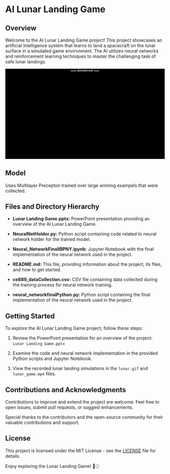 # AI Lunar Landing Game

## Overview

Welcome to the AI Lunar Landing Game project! This project showcases an artificial intelligence system that learns to land a spacecraft on the lunar surface in a simulated game environment. The AI utilizes neural networks and reinforcement learning techniques to master the challenging task of safe lunar landings.

![Alt text](lunar.gif)

## Model 
Uses Multilayer Precepton trained over large winning exampels that were collected.

## Files and Directory Hierarchy


- **Lunar Landing Game.pptx:** PowerPoint presentation providing an overview of the AI Lunar Landing Game.

- **NeuralNetHolder.py:** Python script containing code related to neural network holder for the trained model.

- **Neural_NetworkFinalIBPNY.ipynb:** Jupyter Notebook with the final implementation of the neural network used in the project.

- **README.md:** This file, providing information about the project, its files, and how to get started.

- **ce889_dataCollection.csv:** CSV file containing data collected during the training process for neural network training.

- **neural_networkfinalPython.py:** Python script containing the final implementation of the neural network used in the project.

## Getting Started

To explore the AI Lunar Landing Game project, follow these steps:

1. Review the PowerPoint presentation for an overview of the project: `Lunar Landing Game.pptx`

2. Examine the code and neural network implementation in the provided Python scripts and Jupyter Notebook.

3. View the recorded lunar landing simulations in the `lunar.gif` and `lunar_game.mp4` files.

## Contributions and Acknowledgments

Contributions to improve and extend the project are welcome. Feel free to open issues, submit pull requests, or suggest enhancements.

Special thanks to the contributors and the open-source community for their valuable contributions and support.

## License

This project is licensed under the MIT License - see the [LICENSE](LICENSE) file for details.

Enjoy exploring the Lunar Landing Game! 🚀🌕


